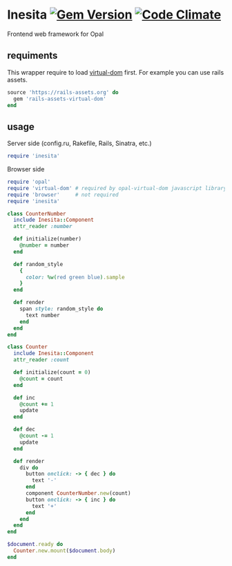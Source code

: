 # Inesita [![Gem Version](https://badge.fury.io/rb/inesita.svg)](http://badge.fury.io/rb/inesita) [![Code Climate](https://codeclimate.com/github/fazibear/opal-virtual-dom/badges/gpa.svg)](https://codeclimate.com/github/fazibear/inesita)

Frontend web framework for Opal

## requiments

This wrapper require to load [virtual-dom](https://github.com/Matt-Esch/virtual-dom) first. For example you can use rails assets.

```ruby
source 'https://rails-assets.org' do
  gem 'rails-assets-virtual-dom'
end
```

## usage

Server side (config.ru, Rakefile, Rails, Sinatra, etc.)

```ruby
require 'inesita'
```

Browser side

```ruby
require 'opal'
require 'virtual-dom' # required by opal-virtual-dom javascript library
require 'browser'     # not required
require 'inesita'

class CounterNumber
  include Inesita::Component
  attr_reader :number

  def initialize(number)
    @number = number
  end

  def random_style
    {
      color: %w(red green blue).sample
    }
  end

  def render
    span style: random_style do
      text number
    end
  end
end

class Counter
  include Inesita::Component
  attr_reader :count

  def initialize(count = 0)
    @count = count
  end

  def inc
    @count += 1
    update
  end

  def dec
    @count -= 1
    update
  end

  def render
    div do
      button onclick: -> { dec } do
        text '-'
      end
      component CounterNumber.new(count)
      button onclick: -> { inc } do
        text '+'
      end
    end
  end
end

$document.ready do
  Counter.new.mount($document.body)
end
```
